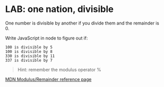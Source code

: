 # LAB: one nation, divisible

One number is divisible by another if you divide them and the remainder is 0.

Write JavaScript in node to figure out if:

```
100 is divisible by 5
100 is divisible by 8
330 is divisible by 11
337 is divisible by 7
```

> Hint: remember the modulus operator %

[MDN Modulus/Remainder reference page](https://developer.mozilla.org/en-US/docs/Web/JavaScript/Reference/Operators/Remainder)
